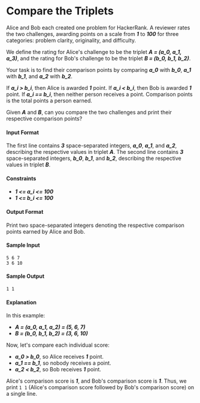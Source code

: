 # Compare the Triplets

Alice and Bob each created one problem for HackerRank. A reviewer rates the two challenges, awarding points on a scale from __*1*__ to __*100*__ for three categories: problem clarity, originality, and difficulty.

We define the rating for Alice's challenge to be the triplet __*A = (a_0, a_1, a_3)*__, and the rating for Bob's challenge to be the triplet __*B = (b_0, b_1, b_2)*__.

Your task is to find their comparison points by comparing __*a_0*__ with __*b_0*__, __*a_1*__ with __*b_1*__, and __*a_2*__ with __*b_2*__.

If __*a_i > b_i*__, then Alice is awarded __*1*__ point.
If __*a_i < b_i*__, then Bob is awarded __*1*__ point.
If __*a_i == b_i*__, then neither person receives a point.
Comparison points is the total points a person earned.

Given __*A*__ and __*B*__, can you compare the two challenges and print their respective comparison points?

#### Input Format
The first line contains __*3*__ space-separated integers, __*a_0*__, __*a_1*__, and __*a_2*__, describing the respective values in triplet __*A*__.
The second line contains __*3*__ space-separated integers, __*b_0*__, __*b_1*__, and __*b_2*__, describing the respective values in triplet __*B*__.

#### Constraints
* __*1 <= a_i <= 100*__
* __*1 <= b_i <= 100*__

#### Output Format
Print two space-separated integers denoting the respective comparison points earned by Alice and Bob.

#### Sample Input
```
5 6 7
3 6 10
```

#### Sample Output
```
1 1
```

#### Explanation
In this example:
* __*A = (a_0, a_1, a_2) = (5, 6, 7)*__
* __*B = (b_0, b_1, b_2) = (3, 6, 10)*__

Now, let's compare each individual score:
* __*a_0 > b_0*__, so Alice receives __*1*__ point.
* __*a_1 == b_1*__, so nobody receives a point.
* __*a_2 < b_2*__, so Bob receives __*1*__ point.

Alice's comparison score is __*1*__, and Bob's comparison score is __*1*__. Thus, we print `1 1` (Alice's comparison score followed by Bob's comparison score) on a single line.
